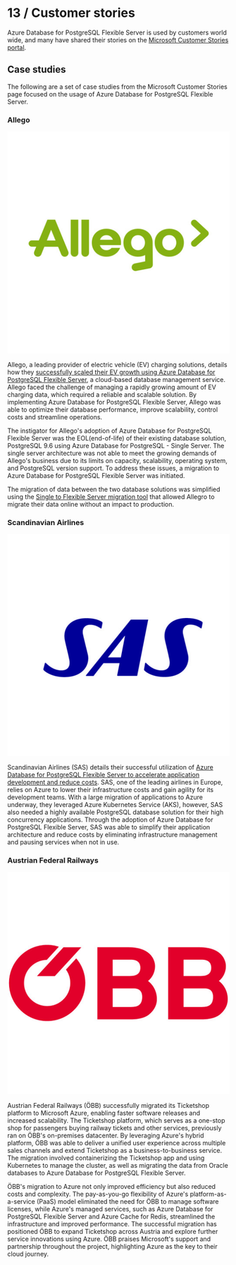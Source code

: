 # 13 / Customer stories

Azure Database for PostgreSQL Flexible Server is used by customers world wide, and many have shared their stories on the [Microsoft Customer Stories portal](https://customers.microsoft.com/).

## Case studies

The following are a set of case studies from the Microsoft Customer Stories page focused on the usage of Azure Database for PostgreSQL Flexible Server.

### Allego

![The Allego Logo.](media/allego-logo.png "Allego Logo")

Allego, a leading provider of electric vehicle (EV) charging solutions, details how they [successfully scaled their EV growth using Azure Database for PostgreSQL Flexible Server](https://customers.microsoft.com/story/1518694211546313965-allego-scales-ev-growth-azure-database-postgresql-flexible-server), a cloud-based database management service. Allego faced the challenge of managing a rapidly growing amount of EV charging data, which required a reliable and scalable solution. By implementing Azure Database for PostgreSQL Flexible Server, Allego was able to optimize their database performance, improve scalability, control costs and streamline operations.

The instigator for Allego's adoption of Azure Database for PostgreSQL Flexible Server was the EOL(end-of-life) of their existing database solution, PostgreSQL 9.6 using Azure Database for PostgreSQL - Single Server. The single server architecture was not able to meet the growing demands of Allego's business due to its limits on capacity, scalability, operating system, and PostgreSQL version support. To address these issues, a migration to Azure Database for PostgreSQL Flexible Server was initiated.

The migration of data between the two database solutions was simplified using the [Single to Flexible Server migration tool](https://learn.microsoft.com/azure/postgresql/migrate/concepts-single-to-flexible) that allowed Allegro to migrate their data online without an impact to production.

### Scandinavian Airlines

![The Scandinavian Airlines logo.](media/sas-logo.png "Scandinavian Airlines Logo")

Scandinavian Airlines (SAS) details their successful utilization of [Azure Database for PostgreSQL Flexible Server to accelerate application development and reduce costs](https://customers.microsoft.com/story/1431763554334987166-scandinavian-airlines-speeds-app-development-lowers-costs-azure-database-postgresql). SAS, one of the leading airlines in Europe, relies on Azure to lower their infrastructure costs and gain agility for its development teams. With a large migration of applications to Azure underway, they leveraged Azure Kubernetes Service (AKS), however, SAS also needed a highly available PostgreSQL database solution for their high concurrency applications. Through the adoption of Azure Database for PostgreSQL Flexible Server, SAS was able to simplify their application architecture and reduce costs by eliminating infrastructure management and pausing services when not in use.

### Austrian Federal Railways

![The ÖBB logo.](media/obb-lobo.png "ÖBB Logo")

Austrian Federal Railways (ÖBB) successfully migrated its Ticketshop platform to Microsoft Azure, enabling faster software releases and increased scalability. The Ticketshop platform, which serves as a one-stop shop for passengers buying railway tickets and other services, previously ran on ÖBB's on-premises datacenter. By leveraging Azure's hybrid platform, ÖBB was able to deliver a unified user experience across multiple sales channels and extend Ticketshop as a business-to-business service. The migration involved containerizing the Ticketshop app and using Kubernetes to manage the cluster, as well as migrating the data from Oracle databases to Azure Database for PostgreSQL Flexible Server.

ÖBB's migration to Azure not only improved efficiency but also reduced costs and complexity. The pay-as-you-go flexibility of Azure's platform-as-a-service (PaaS) model eliminated the need for ÖBB to manage software licenses, while Azure's managed services, such as Azure Database for PostgreSQL Flexible Server and Azure Cache for Redis, streamlined the infrastructure and improved performance. The successful migration has positioned ÖBB to expand Ticketshop across Austria and explore further service innovations using Azure. ÖBB praises Microsoft's support and partnership throughout the project, highlighting Azure as the key to their cloud journey.
